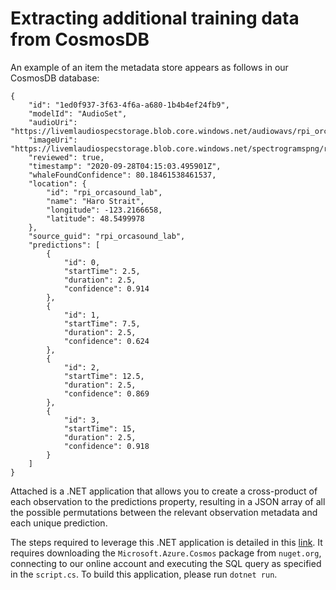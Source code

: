 # Extracting additional training data from CosmosDB

An example of an item the metadata store appears as follows in our CosmosDB database: 

```
{
    "id": "1ed0f937-3f63-4f6a-a680-1b4b4ef24fb9",
    "modelId": "AudioSet",
    "audioUri": "https://livemlaudiospecstorage.blob.core.windows.net/audiowavs/rpi_orcasound_lab_2020_09_27_21_15_03_PDT.wav",
    "imageUri": "https://livemlaudiospecstorage.blob.core.windows.net/spectrogramspng/rpi_orcasound_lab_2020_09_27_21_15_03_PDT.png",
    "reviewed": true,
    "timestamp": "2020-09-28T04:15:03.495901Z",
    "whaleFoundConfidence": 80.18461538461537,
    "location": {
        "id": "rpi_orcasound_lab",
        "name": "Haro Strait",
        "longitude": -123.2166658,
        "latitude": 48.5499978
    },
    "source_guid": "rpi_orcasound_lab",
    "predictions": [
        {
            "id": 0,
            "startTime": 2.5,
            "duration": 2.5,
            "confidence": 0.914
        },
        {
            "id": 1,
            "startTime": 7.5,
            "duration": 2.5,
            "confidence": 0.624
        },
        {
            "id": 2,
            "startTime": 12.5,
            "duration": 2.5,
            "confidence": 0.869
        },
        {
            "id": 3,
            "startTime": 15,
            "duration": 2.5,
            "confidence": 0.918
        }
    ]
}
```

Attached is a .NET application that allows you to create a cross-product of each observation to the predictions property, resulting in a JSON array of all the possible permutations between the relevant observation metadata and each unique prediction. 

The steps required to leverage this .NET application is detailed in this [link](https://learn.microsoft.com/en-us/training/paths/connect-to-azure-cosmos-db-sql-api-sdk/). It requires downloading the `Microsoft.Azure.Cosmos` package from `nuget.org`, connecting to our online account and executing the SQL query as specified in the `script.cs`. To build this application, please run `dotnet run`. 